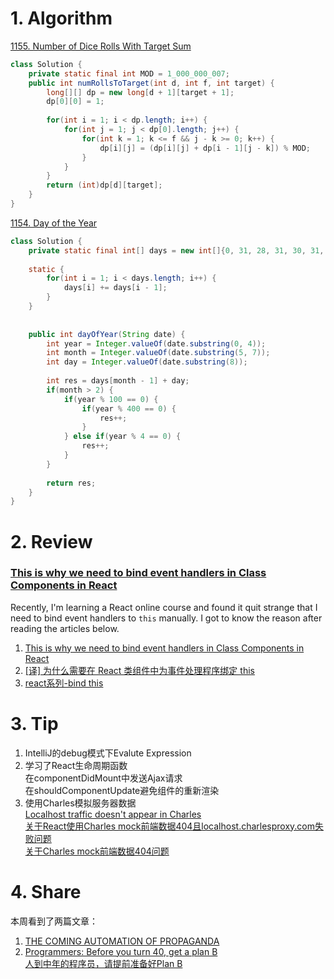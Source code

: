 # 1. Algorithm
[1155. Number of Dice Rolls With Target Sum](https://leetcode.com/problems/number-of-dice-rolls-with-target-sum/description/)
```java
class Solution {
    private static final int MOD = 1_000_000_007;
    public int numRollsToTarget(int d, int f, int target) {
        long[][] dp = new long[d + 1][target + 1];
        dp[0][0] = 1;
        
        for(int i = 1; i < dp.length; i++) {
            for(int j = 1; j < dp[0].length; j++) {
                for(int k = 1; k <= f && j - k >= 0; k++) {
                    dp[i][j] = (dp[i][j] + dp[i - 1][j - k]) % MOD;
                }
            }
        }
        return (int)dp[d][target];
    }
}
```

[1154. Day of the Year](https://leetcode.com/problems/day-of-the-year/description/)
```java
class Solution {
    private static final int[] days = new int[]{0, 31, 28, 31, 30, 31, 30, 31, 31, 30, 31, 30, 31};
    
    static {
        for(int i = 1; i < days.length; i++) {
            days[i] += days[i - 1];
        }
    }
    
    
    public int dayOfYear(String date) {
        int year = Integer.valueOf(date.substring(0, 4));
        int month = Integer.valueOf(date.substring(5, 7));
        int day = Integer.valueOf(date.substring(8));
        
        int res = days[month - 1] + day;
        if(month > 2) {
            if(year % 100 == 0) {
                if(year % 400 == 0) {
                    res++;
                }
            } else if(year % 4 == 0) {
                res++;
            }
        }
        
        return res;
    }
}
```

# 2. Review
### [This is why we need to bind event handlers in Class Components in React](https://www.freecodecamp.org/news/this-is-why-we-need-to-bind-event-handlers-in-class-components-in-react-f7ea1a6f93eb/)
Recently, I'm learning a React online course and found it quit strange that I need to bind event handlers to `this` manually. I got to know the reason after reading the articles below.
  1. [This is why we need to bind event handlers in Class Components in React](https://www.freecodecamp.org/news/this-is-why-we-need-to-bind-event-handlers-in-class-components-in-react-f7ea1a6f93eb/)
  2. [[译] 为什么需要在 React 类组件中为事件处理程序绑定 this](https://juejin.im/post/5afa6e2f6fb9a07aa2137f51)
  3. [react系列-bind this](blog.csdn.net/u010977147/article/details/53420407)
  
# 3. Tip
  1. IntelliJ的debug模式下Evalute Expression     
  2. 学习了React生命周期函数 </br>
     在componentDidMount中发送Ajax请求 </br>
     在shouldComponentUpdate避免组件的重新渲染 </br>
  3. 使用Charles模拟服务器数据 </br>
     [Localhost traffic doesn't appear in Charles](https://www.charlesproxy.com/documentation/faqs/localhost-traffic-doesnt-appear-in-charles/) </br>
     [关于React使用Charles mock前端数据404且localhost.charlesproxy.com失败问题](https://blog.csdn.net/weixin_43553694/article/details/96963459) </br>
     [关于Charles mock前端数据404问题](https://segmentfault.com/a/1190000018765258) </br>
     
  
# 4. Share
本周看到了两篇文章：
  1. [THE COMING AUTOMATION OF PROPAGANDA](https://warontherocks.com/2019/08/the-coming-automation-of-propaganda/)
  2. [Programmers: Before you turn 40, get a plan B](https://news.ycombinator.com/item?id=20592384) </br>
     [人到中年的程序员，请提前准备好Plan B](https://mp.weixin.qq.com/s/w6e5qJ2_knPdUWspEkyTyQ)

